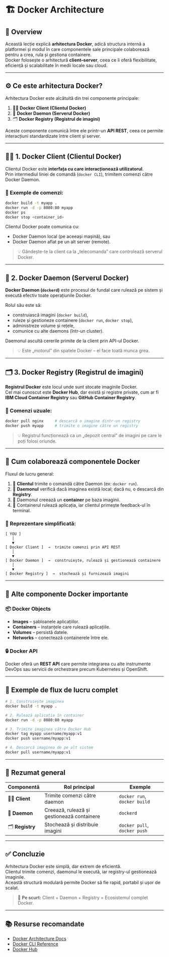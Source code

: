 # 🏗️ Docker Architecture

## 📖 Overview
Această lecție explică **arhitectura Docker**, adică structura internă a platformei și modul în care componentele sale principale colaborează pentru a crea, rula și gestiona containere.  
Docker folosește o arhitectură **client–server**, ceea ce îi oferă flexibilitate, eficiență și scalabilitate în medii locale sau cloud.

---

## ⚙️ Ce este arhitectura Docker?

Arhitectura Docker este alcătuită din trei componente principale:
1. 🧑‍💻 **Docker Client (Clientul Docker)**  
2. 🐋 **Docker Daemon (Serverul Docker)**  
3. 🗂️ **Docker Registry (Registrul de imagini)**  

Aceste componente comunică între ele printr-un **API REST**, ceea ce permite interacțiuni standardizate între client și server.

---

## 🧑‍💻 1. Docker Client (Clientul Docker)

Clientul Docker este **interfața cu care interacționează utilizatorul**.  
Prin intermediul liniei de comandă (`docker CLI`), trimitem comenzi către Docker Daemon.

### 🔧 Exemple de comenzi:
```bash
docker build -t myapp .
docker run -d -p 8080:80 myapp
docker ps
docker stop <container_id>
```
Clientul Docker poate comunica cu:
- Docker Daemon local (pe aceeași mașină), sau
- Docker Daemon aflat pe un alt server (remote).

> 💡 Gândește-te la client ca la „telecomanda” care controlează serverul Docker.

---

## 🐋 2. Docker Daemon (Serverul Docker)

**Docker Daemon (`dockerd`)** este procesul de fundal care rulează pe sistem și execută efectiv toate operațiunile Docker.

Rolul său este să:
- construiască imagini (`docker build`),  
- ruleze și gestioneze containere (`docker run`, `docker stop`),  
- administreze volume și rețele,  
- comunice cu alte daemons (într-un cluster).

Daemonul ascultă cererile primite de la client prin API-ul Docker.

> 💡 Este „motorul” din spatele Docker – el face toată munca grea.

---

## 🗂️ 3. Docker Registry (Registrul de imagini)

**Registrul Docker** este locul unde sunt stocate imaginile Docker.  
Cel mai cunoscut este **Docker Hub**, dar există și registre private, cum ar fi **IBM Cloud Container Registry** sau **GitHub Container Registry**.

### 🔧 Comenzi uzuale:
```bash
docker pull nginx     # descarcă o imagine dintr-un registry
docker push myapp     # trimite o imagine către un registry
```

> 💡 Registrul funcționează ca un „depozit central” de imagini pe care le poți folosi oriunde.

---

## 🔄 Cum colaborează componentele Docker

Fluxul de lucru general:

1. 🔹 **Clientul** trimite o comandă către Daemon (ex: `docker run`).  
2. 🔹 **Daemonul** verifică dacă imaginea există local; dacă nu, o descarcă din **Registry**.  
3. 🔹 Daemonul creează un **container** pe baza imaginii.  
4. 🔹 Containerul rulează aplicația, iar clientul primește feedback-ul în terminal.

### 🔁 Reprezentare simplificată:
```
[ YOU ]
   │
   ▼
[ Docker Client ]  →  trimite comenzi prin API REST
   │
   ▼
[ Docker Daemon ]  →  construiește, rulează și gestionează containere
   │
   ▼
[ Docker Registry ]  →  stochează și furnizează imagini
```

---

## 🧠 Alte componente Docker importante

### 📦 Docker Objects
- **Images** – șabloanele aplicațiilor.  
- **Containers** – instanțele care rulează aplicațiile.  
- **Volumes** – persistă datele.  
- **Networks** – conectează containerele între ele.

### 🔒 Docker API
Docker oferă un **REST API** care permite integrarea cu alte instrumente DevOps sau servicii de orchestrare precum Kubernetes și OpenShift.

---

## 🧰 Exemple de flux de lucru complet

```bash
# 1. Construiește imaginea
docker build -t myapp .

# 2. Rulează aplicația în container
docker run -d -p 8080:80 myapp

# 3. Trimite imaginea către Docker Hub
docker tag myapp username/myapp:v1
docker push username/myapp:v1

# 4. Descarcă imaginea de pe alt sistem
docker pull username/myapp:v1
```

---

## 🧩 Rezumat general

| Componentă | Rol principal | Exemple |
|-------------|----------------|----------|
| 🧑‍💻 **Client** | Trimite comenzi către daemon | `docker run`, `docker build` |
| 🐋 **Daemon** | Creează, rulează și gestionează containere | `dockerd` |
| 🗂️ **Registry** | Stochează și distribuie imagini | `docker pull`, `docker push` |

---

## ✅ Concluzie

Arhitectura Docker este simplă, dar extrem de eficientă.  
Clientul trimite comenzi, daemonul le execută, iar registry-ul gestionează imaginile.  
Această structură modulară permite Docker să fie rapid, portabil și ușor de scalat.

> 🐳 **Pe scurt:** Client + Daemon + Registry = Ecosistemul complet Docker.

---

## 📚 Resurse recomandate
- [Docker Architecture Docs](https://docs.docker.com/get-started/overview/#docker-architecture)
- [Docker CLI Reference](https://docs.docker.com/engine/reference/commandline/docker/)
- [Docker Hub](https://hub.docker.com/)
